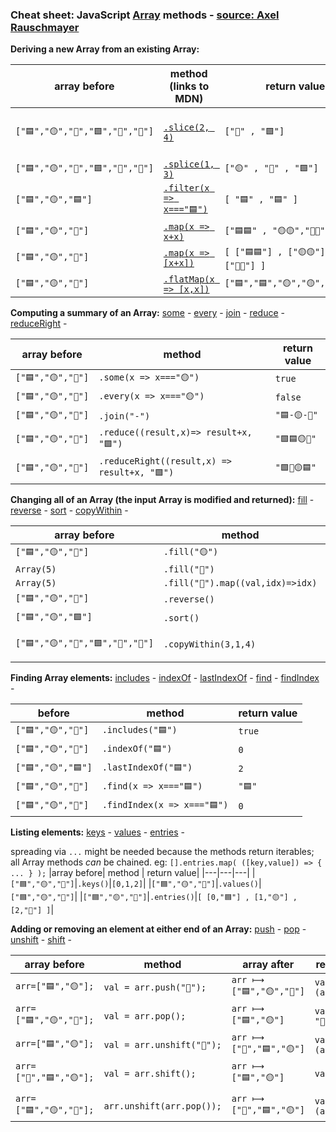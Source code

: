 ### Cheat sheet: JavaScript [Array](https://developer.mozilla.org/en-US/docs/Web/JavaScript/Reference/Global_Objects/Array) methods - [source: Axel Rauschmayer](https://gist.github.com/rauschma/6cdeb4af7586aa03baed2f925e0a084b)

**Deriving a new Array from an existing Array:**

| array before | method (links to MDN) | return value | array after |
|---|---|---|---|
|``["🟦","🟡","🔺","🟩","🛑","🔴"]``|[``.slice(2, 4)``](https://developer.mozilla.org/en-US/docs/Web/JavaScript/Reference/Global_Objects/Array/slice)|``["🔺" , "🟩"]``| ["🟦", "🟡", "🔺", "🟩", "🛑", "🔴"]|
|``["🟦","🟡","🔺","🟩","🛑","🔴"]``|[``.splice(1, 3)``](https://developer.mozilla.org/en-US/docs/Web/JavaScript/Reference/Global_Objects/Array/splice)|``["🟡" , "🔺" , "🟩"]``|["🟦", "🛑", "🔴"]|
|``["🟦","🟡","🟦"]``|[``.filter(x => x==="🟦")``](https://developer.mozilla.org/en-US/docs/Web/JavaScript/Reference/Global_Objects/Array/filter)|``[ "🟦" , "🟦" ]``|``["🟦", "🟡", "🟦"]``|
|``["🟦","🟡","🔺"]``|[``.map(x => x+x)``](https://developer.mozilla.org/en-US/docs/Web/JavaScript/Reference/Global_Objects/Array/map)|``["🟦🟦" , "🟡🟡","🔺🔺"]``|``["🟦","🟡","🔺"]``|
|``["🟦","🟡","🔺"]``|[``.map(x => [x+x])``](https://developer.mozilla.org/en-US/docs/Web/JavaScript/Reference/Global_Objects/Array/map)|``[ ["🟦🟦"] , ["🟡🟡"] , ["🔺🔺"] ]``|``["🟦","🟡","🔺"]``|
|``["🟦","🟡","🔺"]``|[``.flatMap(x => [x,x])``](https://developer.mozilla.org/en-US/docs/Web/JavaScript/Reference/Global_Objects/Array/FlatMap)|``["🟦","🟦","🟡","🟡","🔺","🔺"]``|``["🟦","🟡","🔺"]``|

**Computing a summary of an Array:** [some](https://developer.mozilla.org/en-US/docs/Web/JavaScript/Reference/Global_Objects/Array/some) - [every](https://developer.mozilla.org/en-US/docs/Web/JavaScript/Reference/Global_Objects/Array/every) - [join](https://developer.mozilla.org/en-US/docs/Web/JavaScript/Reference/Global_Objects/Array/join) - [reduce](https://developer.mozilla.org/en-US/docs/Web/JavaScript/Reference/Global_Objects/Array/reduce) - [reduceRight](https://developer.mozilla.org/en-US/docs/Web/JavaScript/Reference/Global_Objects/Array/reduceright) - 

| array before | method | return value|
|---|---|---|
|``["🟦","🟡","🔺"]``|``.some(x => x==="🟡")``|``true``|
|``["🟦","🟡","🔺"]``|``.every(x => x==="🟡")``|``false``|
|``["🟦","🟡","🔺"]``|``.join("-")``|``"🟦-🟡-🔺"``|
|``["🟦","🟡","🔺"]``|``.reduce((result,x)=> result+x, "🟩")``|``"🟩🟦🟡🔺"``|
|``["🟦","🟡","🔺"]``|``.reduceRight((result,x) => result+x, "🟩")``|``"🟩🔺🟡🟦"``|

**Changing all of an Array (the input Array is modified and returned):** [fill](https://developer.mozilla.org/en-US/docs/Web/JavaScript/Reference/Global_Objects/Array/fill) - [reverse](https://developer.mozilla.org/en-US/docs/Web/JavaScript/Reference/Global_Objects/Array/reverse) - [sort](https://developer.mozilla.org/en-US/docs/Web/JavaScript/Reference/Global_Objects/Array/sort) - [copyWithin](https://developer.mozilla.org/en-US/docs/Web/JavaScript/Reference/Global_Objects/Array/copyWithin) - 

| array before | method | return value |
|---|---|---|
|``["🟦","🟡","🔺"]``|``.fill("🟡")``|``["🟡","🟡","🟡"]``|
|``Array(5)``|``.fill("🔺")``|``["🔺","🔺","🔺","🔺","🔺"]``|
|``Array(5)``|``.fill("🔺").map((val,idx)=>idx)``|``[0,1,2,3,4]``|
|``["🟦","🟡","🔺"]``|``.reverse()``|``["🔺","🟡","🟦"]``|
|``["🟦","🟡","🟩"]``|``.sort()``|``["🟡","🟦","🟩"]``|
|``["🟦","🟡","🔺","🟩","🛑","🔴"]``|``.copyWithin(3,1,4)``|``["🟦", "🟡", "🔺", "🟡", "🔺", "🟩"]``|

**Finding Array elements:** [includes](https://developer.mozilla.org/en-US/docs/Web/JavaScript/Reference/Global_Objects/Array/includes) - [indexOf](https://developer.mozilla.org/en-US/docs/Web/JavaScript/Reference/Global_Objects/Array/indexof) - [lastIndexOf](https://developer.mozilla.org/en-US/docs/Web/JavaScript/Reference/Global_Objects/Array/lastindexof) - [find](https://developer.mozilla.org/en-US/docs/Web/JavaScript/Reference/Global_Objects/Array/find) - [findIndex](https://developer.mozilla.org/en-US/docs/Web/JavaScript/Reference/Global_Objects/Array/findIndex) - 

| before | method | return value |
|---|---|---|
|``["🟦","🟡","🔺"]``|``.includes("🟦")``|``true``|
|``["🟦","🟡","🔺"]``|``.indexOf("🟦")``|``0``|
|``["🟦","🟡","🟦"]``|``.lastIndexOf("🟦")``|``2``|
|``["🟦","🟡","🔺"]``|``.find(x => x==="🟦")``|``"🟦"``|
|``["🟦","🟡","🔺"]``|``.findIndex(x => x==="🟦")``|``0``|

**Listing elements:** [keys](https://developer.mozilla.org/en-US/docs/Web/JavaScript/Reference/Global_Objects/Array/keys) - [values](https://developer.mozilla.org/en-US/docs/Web/JavaScript/Reference/Global_Objects/Array/values) - [entries](https://developer.mozilla.org/en-US/docs/Web/JavaScript/Reference/Global_Objects/Array/entries) - 

spreading via `...` might be needed because the methods return iterables;  
all Array methods _can_ be chained. eg: ``[].entries.map( ([key,value]) => { ... } );``
|array before| method | return value|
|---|---|---|
|``["🟦","🟡","🔺"]``|``.keys()``|``[0,1,2]``|
|``["🟦","🟡","🔺"]``|``.values()``|``["🟦","🟡","🔺"]``|
|``["🟦","🟡","🔺"]``|``.entries()``|``[ [0,"🟦"] , [1,"🟡"] , [2,"🔺"] ]``|

**Adding or removing an element at either end of an Array:** [push](https://developer.mozilla.org/en-US/docs/Web/JavaScript/Reference/Global_Objects/Array/push) - [pop](https://developer.mozilla.org/en-US/docs/Web/JavaScript/Reference/Global_Objects/Array/pop) - [unshift](https://developer.mozilla.org/en-US/docs/Web/JavaScript/Reference/Global_Objects/Array/unshift) - [shift](https://developer.mozilla.org/en-US/docs/Web/JavaScript/Reference/Global_Objects/Array/shift) - 

| array before | method | array after | return value |
|---|---|---|---|
|``arr=["🟦","🟡"];``|``val = arr.push("🔺");``|``arr ⟼ ["🟦","🟡","🔺"]``|``val  ⟼ 3 (arr.length)``|
|``arr=["🟦","🟡","🔺"];``|``val = arr.pop();``|``arr ⟼ ["🟦","🟡"]``|``val   ⟼ "🔺"``|
|``arr=["🟦","🟡"];``|``val = arr.unshift("🔺");``|``arr ⟼ ["🔺","🟦","🟡"]``|``val  ⟼ 3 (arr.length)``|
|``arr=["🔺","🟦","🟡"];``|``val = arr.shift();``|``arr ⟼ ["🟦","🟡"]``|``val  ⟼ "🔺"``|
|||||
|``arr=["🟦","🟡","🔺"];``|``arr.unshift(arr.pop());``|``arr ⟼ ["🔺","🟦","🟡"]``|``val  ⟼ 3 (arr.length)``|
